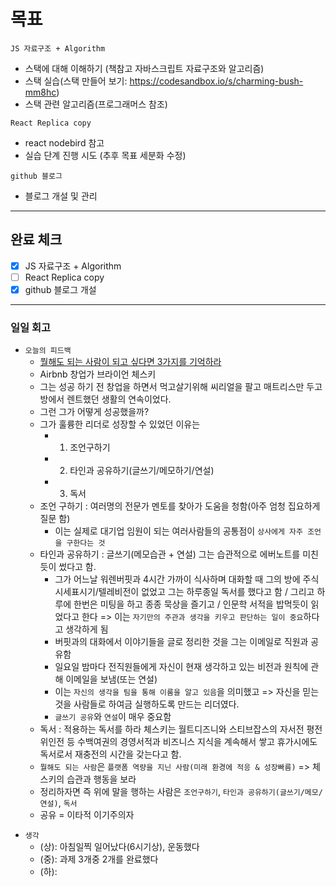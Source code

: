 # 목표

`JS 자료구조 + Algorithm`

- 스택에 대해 이해하기 (책참고 자바스크립트 자료구조와 알고리즘)
- 스택 실습(스택 만들어 보기: https://codesandbox.io/s/charming-bush-mm8hc)
- 스택 관련 알고리즘(프로그래머스 참조)

`React Replica copy`

- react nodebird 참고
- 실습 단계 진행 시도 (추후 목표 세분화 수정)

`github 블로그`

- 블로그 개설 및 관리

---

## 완료 체크

- [x] JS 자료구조 + Algorithm
- [ ] React Replica copy
- [x] github 블로그 개설

---

### 일일 회고

- `오늘의 피드백`
  - [뭘해도 되는 사람이 되고 싶다면 3가지를 기억하라](https://youtu.be/8JjBmTKzoWs)
  - Airbnb 창업가 브라이언 체스키
  - 그는 성공 하기 전 창업을 하면서 먹고살기위해 씨리얼을 팔고 매트리스만 두고 방에서 렌트했던 생활의 연속이었다.
  - 그런 그가 어떻게 성공했을까?
  - 그가 훌륭한 리더로 성장할 수 있었던 이유는
    - 1. 조언구하기
    - 2. 타인과 공유하기(글쓰기/메모하기/연설)
    - 3. 독서
  - 조언 구하기 : 여러명의 전문가 멘토를 찾아가 도움을 청함(아주 엄청 집요하게 질문 함)
    - 이는 실제로 대기업 임원이 되는 여러사람들의 공통점이 `상사에게 자주 조언을 구한다는 것`
  - 타인과 공유하기 : 글쓰기(메모습관 + 연설) 그는 습관적으로 에버노트를 미친듯이 썼다고 함.
    - 그가 어느날 워렌버핏과 4시간 가까이 식사하며 대화할 때 그의 방에 주식시세표시기/텔레비전이 없었고 그는 하루종일 독서를 했다고 함 / 그리고 하루에 한번은 미팅을 하고 종종 묵상을 즐기고 / 인문학 서적을 밥먹듯이 읽었다고 한다 => 이는 `자기만의 주관과 생각을 키우고 판단하는 일이 중요`하다고 생각하게 됨
    - 버핏과의 대화에서 이야기들을 글로 정리한 것을 그는 이메일로 직원과 공유함
    - 일요일 밤마다 전직원들에게 자신이 현재 생각하고 있는 비전과 원칙에 관해 이메일을 보냄(또는 연설)
    - 이는 `자신의 생각을 팀을 통해 이룸을 알고 있음`을 의미했고 => 자신을 믿는 것을 사람들로 하여금 실행하도록 만드는 리더였다.
    - `글쓰기 공유`와 `연설`이 매우 중요함
  - 독서 : 적용하는 독서를 하라 체스키는 월트디즈니와 스티브잡스의 자서전 평전 위인전 등 수백여권의 경영서적과 비즈니스 지식을 계속해서 쌓고 휴가시에도 독서로서 재충전의 시간을 갖는다고 함.
  - `뭘해도 되는 사람`은 `플랫폼 역량을 지닌 사람(미래 환경에 적응 & 성장빠름)` => 체스키의 습관과 행동을 보라
  - 정리하자면 즉 위에 말을 행하는 사람은 `조언구하기`, `타인과 공유하기(글쓰기/메모/연설)`, `독서`
  - 공유 = 이타적 이기주의자

* `생각`
  - (상): 아침일찍 일어났다(6시기상), 운동했다
  - (중): 과제 3개중 2개를 완료했다
  - (하):
